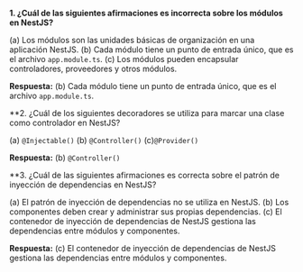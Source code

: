 **1. ¿Cuál de las siguientes afirmaciones es incorrecta sobre los módulos en NestJS?**

(a) Los módulos son las unidades básicas de organización en una aplicación NestJS. 
(b) Cada módulo tiene un punto de entrada único, que es el archivo `app.module.ts`.
(c) Los módulos pueden encapsular controladores, proveedores y otros módulos.

**Respuesta:** (b) Cada módulo tiene un punto de entrada único, que es el archivo `app.module.ts`.

**2. ¿Cuál de los siguientes decoradores se utiliza para marcar una clase como controlador en NestJS?

(a) `@Injectable()` 
(b) `@Controller()`
(c)`@Provider()` 


**Respuesta:** (b)  `@Controller()`

**3. ¿Cuál de las siguientes afirmaciones es correcta sobre el patrón de inyección de dependencias en NestJS?

(a) El patrón de inyección de dependencias no se utiliza en NestJS.
(b) Los componentes deben crear y administrar sus propias dependencias.
(c) El contenedor de inyección de dependencias de NestJS gestiona las dependencias entre módulos y componentes.

**Respuesta:** (c) El contenedor de inyección de dependencias de NestJS gestiona las dependencias entre módulos y componentes.
